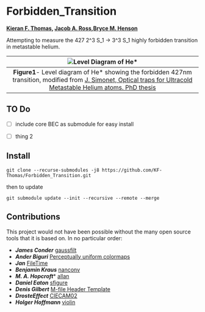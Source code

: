 # Forbidden_Transition
**[Kieran F. Thomas](https://github.com/KF-Thomas), [Jacob A. Ross](https://github.com/GroundhogState),[Bryce M. Henson](https://github.com/brycehenson)**

Attempting to measure the 427 2^3 S_1 -> 3^3 S_1 highly forbidden transition in metastable helium.


| ![Level Diagram of He*](/figs/level_scheme_v4 "Fig2") | 
|:--:| 
| **Figure1**- Level diagram of He\* showing the forbidden 427nm transition, modified from [J. Simonet, Optical traps for Ultracold Metastable Helium atoms. PhD thesis](https://tel.archives-ouvertes.fr/tel-00651592/file/Simonet_PhD_Thesis.pdf)   |



## TO Do
- [ ] include core BEC as submodule for easy install
- [ ] thing 2


## Install
``` 
git clone --recurse-submodules -j8 https://github.com/KF-Thomas/Forbidden_Transition.git
```
then to update 
```
git submodule update --init --recursive --remote --merge
```

## Contributions  
This project would not have been possible without the many open source tools that it is based on. In no particular order: 

* ***James Conder*** [gaussfilt](https://au.mathworks.com/matlabcentral/fileexchange/43182-gaussfilt-t-z-sigma)
* ***Ander Biguri*** [Perceptually uniform colormaps](https://au.mathworks.com/matlabcentral/fileexchange/51986-perceptually-uniform-colormaps)
* ***Jan*** [FileTime](https://au.mathworks.com/matlabcentral/fileexchange/24671-filetime)
* ***Benjamin Kraus*** [nanconv](https://au.mathworks.com/matlabcentral/fileexchange/41961-nanconv)
* ***M. A. Hopcroft**** [allan](https://au.mathworks.com/matlabcentral/fileexchange/13246-allan)
* ***Daniel Eaton***  [sfigure](https://au.mathworks.com/matlabcentral/fileexchange/8919-smart-silent-figure)
* ***Denis Gilbert***  [M-file Header Template](https://au.mathworks.com/matlabcentral/fileexchange/4908-m-file-header-template)
* ***DrosteEffect***  [CIECAM02](https://github.com/DrosteEffect/CIECAM02)
* ***Holger Hoffmann*** [violin](https://au.mathworks.com/matlabcentral/fileexchange/45134-violin-plot)
